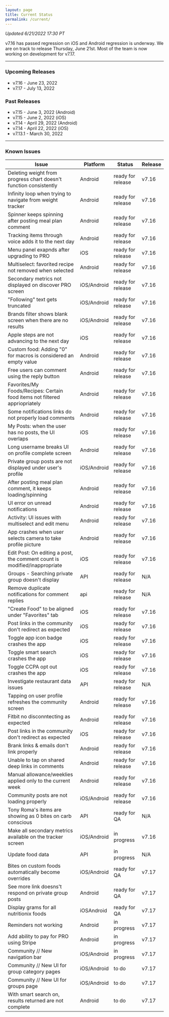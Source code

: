 ```yaml
---
layout: page
title: Current Status
permalink: /current/
---
```


_Updated 6/21/2022 17:30 PT_

v7.16 has passed regression on iOS and Android regression is underway. We are on track to release Thursday, June 21st. Most of the team is now working on development for v7.17.

***

### Upcoming Releases
- v7.16   - June 23, 2022
- v7.17   - July 13, 2022
 
### Past Releases
- v7.15   - June 3, 2022 (Android)
- v7.15   - June 2, 2022 (iOS)
- v7.14   - April 29, 2022 (Android)
- v7.14   - April 22, 2022 (iOS)
- v7.13.1 - March 30, 2022

***

### Known Issues

|Issue                          |Platform   | Status    | Release           |
| ---                           | ---       | ---       | ---               |
|Deleting weight from progress chart doesn't function consistently|Android|ready for release| v7.16|
|Infinity loop when trying to navigate from weight tracker|Android|ready for release| v7.16|
|Spinner keeps spinning after posting meal plan comment|Android|ready for release| v7.16|
|Tracking items through voice adds it to the next day|Android|ready for release| v7.16|
|Menu panel exapnds after upgrading to PRO|iOS|ready for release| v7.16|
|Multiselect: favorited recipe not removed when selected|Android|ready for release| v7.16|
|Secondary metrics not displayed on discover PRO screen|iOS/Android|ready for release| v7.16|
|"Following" text gets truncated|iOS/Android|ready for release| v7.16|
|Brands filter shows blank screen when there are no results|iOS/Android|ready for release| v7.16|
|Apple steps are not advancing to the next day|iOS|ready for release| v7.16|
|Custom food: Adding "0" for macros is considered an empty value|Android|ready for release| v7.16|
|Free users can comment using the reply button |Android|ready for release| v7.16|
|Favorites/My Foods/Recipes: Certain food items not filtered appriopriately|Android|ready for release| v7.16|
|Some notifications links do not properly load comments|Android|ready for release| v7.16|
|My Posts: when the user has no posts, the UI overlaps|iOS|ready for release| v7.16|
|Long username breaks UI on profile complete screen|Android|ready for release| v7.16|
|Private group posts are not displayed under user's profile |iOS/Android|ready for release| v7.16|
|After posting meal plan comment, it keeps loading/spinning|Android|ready for release| v7.16|
|UI error on unread notifications|Android|ready for release| v7.16|
|Activity: UI issues with multiselect and edit menu|Android|ready for release| v7.16|
|App crashes when user selects camera to take profile picture|Android|ready for release| v7.16|
|Edit Post: On editing a post, the comment count is modified/inappropriate|iOS|ready for release| v7.16|
|Groups - Searching private group doesn't display|API|ready for release| N/A|
|Remove duplicate notifications for comment replies|api|ready for release| N/A|
|"Create Food" to be aligned under "Favorites" tab|iOS|ready for release| v7.16|
|Post links in the community don't redirect as expected|iOS|ready for release| v7.16|
|Toggle app icon badge crashes the app|iOS|ready for release| v7.16|
|Toggle smart search crashes the app|iOS|ready for release| v7.16|
|Toggle CCPA opt out crashes the app|iOS|ready for release| v7.16|
|Investigate restaurant data issues|API|ready for release| N/A|
|Tapping on user profile refreshes the community screen|Android|ready for release| v7.16|
|Fitbit no disconntecting as expected|Android|ready for release| v7.16| 
|Post links in the community don't redirect as expected|iOS|ready for release| v7.16|
|Brank links & emails don't link properly|Android|ready for release| v7.16|
|Unable to tap on shared deep links in comments|Android|ready for release| v7.16|
|Manual allowance/weeklies applied only to the current week|Android|ready for release| v7.16|
|Community posts are not loading properly|iOS/Android|ready for release| v7.16|
|Tony Roma's items are showing as 0 bites on carb conscious|API|ready for QA| N/A|
|Make all secondary metrics available on the tracker screen|iOS/Android|in progress| v7.16|
|Update food data|API|in progress| N/A|
|Bites on custom foods automatically become overrides|iOS/Android|ready for QA| v7.17|
|See more link doesns't respond on private group posts|Android|ready for QA| v7.17|
|Display grams for all nutritionix foods|iOSAndroid|ready for QA| v7.17|
|Reminders not working|Android|in progress| v7.17|
|Add ability to pay for PRO using Stripe|Android|in progress| v7.17|
|Community // New navigation bar|iOS/Android|in progress| v7.17|
|Community // New UI for group category pages|iOS/Android |to do| v7.17|
|Community // New UI for groups page|iOS/Android |to do| v7.17|
|With smart search on, results returned are not complete |Android |to do| v7.17|
